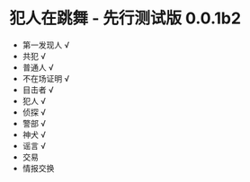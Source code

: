 # 犯人在跳舞 - 先行测试版 0.0.1b2

- 第一发现人 √
- 共犯 √
- 普通人 √
- 不在场证明 √
- 目击者 √
- 犯人 √
- 侦探 √
- 警部 √
- 神犬 √
- 谣言 √
- 交易 
- 情报交换 
